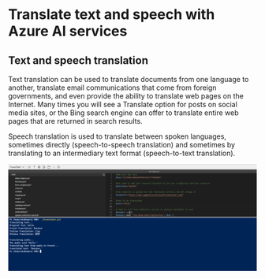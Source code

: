# Translate text and speech with Azure AI services

## Text and speech translation

Text translation can be used to translate documents from one language to another, translate email communications that come from foreign governments, and even provide the ability to translate web pages on the Internet. Many times you will see a Translate option for posts on social media sites, or the Bing search engine can offer to translate entire web pages that are returned in search results.

Speech translation is used to translate between spoken languages, sometimes directly (speech-to-speech translation) and sometimes by translating to an intermediary text format (speech-to-text translation).

![alt text](image.png)
